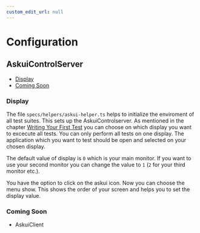 ```yaml
---
custom_edit_url: null
---
```

# Configuration
## AskuiControlServer

- [Display](#display)
- [Coming Soon](#coming-soon)
### Display

The file `specs/helpers/askui-helper.ts` helps to initialize the enviroment of all test suites.
This sets up the AskuiControlserver.
As mentioned in the chapter [Writing Your First Test](../02-Getting%20Started/writing-your-first-test.md) you can choose on which display you want to excecute all
tests. You can only perform all tests on one display.
The application which you want to test should be open and selected on your chosen display.

The default value of display is `0` which is your main monitor. If you want to use your
second monitor you can change the value to `1` (`2` for your third monitor etc.).

You have the option to click on the askui icon. Now you can choose the menu show.
This shows the order of your screen and helps you to set the display value.
### Coming Soon

- AskuiClient
